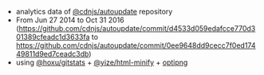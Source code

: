  - analytics data of [@cdnjs/autoupdate](https://github.com/cdnjs/autoupdate) repository
  - From Jun 27 2014 to Oct 31 2016 (https://github.com/cdnjs/autoupdate/commit/d4533d059edafcce770d301389cfeadc1d3633fa to https://github.com/cdnjs/autoupdate/commit/0ee9648dd9cecc7f0ed17449811d9ed7ceadc3db)
 - using [@hoxu/gitstats](https://github.com/hoxu/gitstats) + [@yize/html-minify](https://github.com/yize/html-minify) + [optipng](http://optipng.sourceforge.net/)
